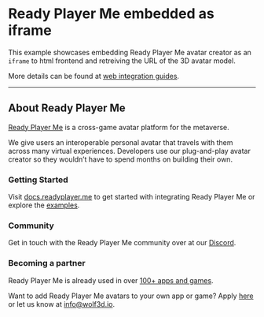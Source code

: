 # Ready Player Me embedded as iframe

This example showcases embedding Ready Player Me avatar creator as an `iframe` to html frontend and retreiving the URL of the 3D avatar model.

More details can be found at [web integration guides](https://docs.readyplayer.me/integration-guides/web).

---

## About Ready Player Me

[Ready Player Me](https://readyplayer.me) is a cross-game avatar platform for the metaverse.

We give users an interoperable personal avatar that travels with them across many virtual experiences. Developers use our plug-and-play avatar creator so they wouldn’t have to spend months on building their own.

### Getting Started

Visit [docs.readyplayer.me](https://docs.readyplayer.me/) to get started with integrating Ready Player Me or explore the [examples](https://github.com/readyplayerme).

### Community

Get in touch with the Ready Player Me community over at our [Discord](https://discord.gg/AKhfvr6QmY).

### Becoming a partner

Ready Player Me is already used in over [100+ apps and games](https://readyplayer.me/partners).

Want to add Ready Player Me avatars to your own app or game? Apply [here](https://airtable.com/shrfrzyPrKDgdBrRX) or let us know at [info@wolf3d.io](mailto:info@wolf3d.io).
